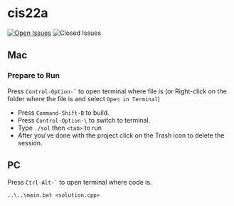 # cis22a
[![Open Issues]](https://github.com/trangnart/cis22a/issues)
![Closed Issues]

## Mac

### Prepare to Run

Press `` Control-Option-` `` to open terminal where file is (or Right-click on the folder where the file is and select `Open in Terminal`)

* Press `Command-Shift-B` to build.
* Press `Control-Option-\` to switch to terminal.
* Type `./sol` then `<tab>` to run
* After you've done with the project click on the Trash icon to delete the session.

## PC

Press `` Ctrl-Alt-` `` to open terminal where code is.
```
..\..\main.bat <solution.cpp>
```

[Open Issues]: https://img.shields.io/github/issues-raw/trangnart/cis22a
[Closed Issues]: https://img.shields.io/github/issues-closed-raw/trangnart/cis22a